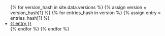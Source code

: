 
<ul>
{% for version_hash in site.data.versions %}
{% assign version = version_hash[1] %}
{% for entries_hash in version %}
{% assign entry = entries_hash[1] %}
  <li>
    <a href="https://github.com/{{ org.username }}">
      {{ entry }}
    </a>
  </li>
{% endfor %}
{% endfor %}
</ul>